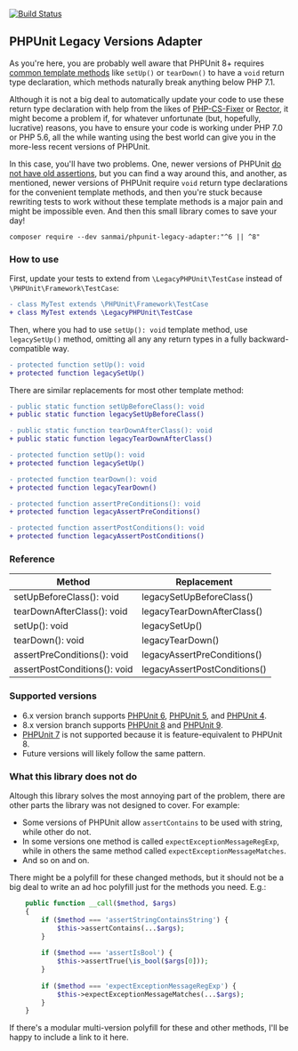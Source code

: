 [![Build Status](https://travis-ci.com/sanmai/phpunit-legacy-adapter.svg?branch=master)](https://travis-ci.com/sanmai/phpunit-legacy-adapter)

## PHPUnit Legacy Versions Adapter

As you're here, you are probably well aware that PHPUnit 8+ requires [common template methods](https://phpunit.readthedocs.io/en/latest/fixtures.html) 
like `setUp()` or `tearDown()` to have a `void` return type declaration, which methods naturally break anything below PHP 7.1.

Although it is not a big deal to automatically update your code to use these return type declaration with help from the likes of [PHP-CS-Fixer](https://github.com/FriendsOfPHP/PHP-CS-Fixer) or [Rector](https://github.com/rectorphp/rector/blob/master/docs/rector_rules_overview.md#phpunit), 
it might become a problem if, for whatever unfortunate (but, hopefully, lucrative) reasons, you have to ensure your code is working under PHP 7.0 or PHP 5.6, all the 
while wanting using the best world can give you in the more-less recent versions of PHPUnit.

In this case, you'll have two problems. One, newer versions of PHPUnit [do not have old assertions](https://thephp.cc/news/2019/02/help-my-tests-stopped-working), but you can find a way around this, and another,
as mentioned, newer versions of PHPUnit require  `void` return type declarations for the convenient template methods, and then you're stuck because 
rewriting tests to work without these template methods is a major pain and might be impossible even. And then this small library comes to save your day!

```
composer require --dev sanmai/phpunit-legacy-adapter:"^6 || ^8"
```

### How to use

First, update your tests to extend from `\LegacyPHPUnit\TestCase` instead of `\PHPUnit\Framework\TestCase`:

```diff
- class MyTest extends \PHPUnit\Framework\TestCase
+ class MyTest extends \LegacyPHPUnit\TestCase
```

Then, where you had to use `setUp(): void`  template method, use `legacySetUp()` method, omitting all any any return types in a fully backward-compatible way. 

```diff
- protected function setUp(): void
+ protected function legacySetUp()
```

There are similar replacements for most other template method:

```diff
- public static function setUpBeforeClass(): void
+ public static function legacySetUpBeforeClass()
```

```diff
- public static function tearDownAfterClass(): void
+ public static function legacyTearDownAfterClass()
```

```diff
- protected function setUp(): void
+ protected function legacySetUp()
```

```diff
- protected function tearDown(): void
+ protected function legacyTearDown()
```

```diff
- protected function assertPreConditions(): void
+ protected function legacyAssertPreConditions()
```

```diff
- protected function assertPostConditions(): void
+ protected function legacyAssertPostConditions()
```

### Reference

|  Method     | Replacement                   |
| ----------- | ----------------------------- |
| setUpBeforeClass(): void | legacySetUpBeforeClass() |
| tearDownAfterClass(): void | legacyTearDownAfterClass() |
| setUp(): void | legacySetUp() |
| tearDown(): void | legacyTearDown() |
| assertPreConditions(): void | legacyAssertPreConditions() |
| assertPostConditions(): void | legacyAssertPostConditions() |


### Supported versions

- 6.x version branch supports [PHPUnit 6](https://phpunit.de/getting-started/phpunit-6.html), [PHPUnit 5](https://phpunit.de/getting-started/phpunit-5.html), and [PHPUnit 4](https://phpunit.de/getting-started/phpunit-4.html).
- 8.x version branch supports [PHPUnit 8](https://phpunit.de/getting-started/phpunit-8.html) and [PHPUnit 9](https://phpunit.de/getting-started/phpunit-9.html).
- [PHPUnit 7](https://phpunit.de/getting-started/phpunit-7.html) is not supported because it is feature-equivalent to PHPUnit 8.
- Future versions will likely follow the same pattern.

### What this library does not do

Altough this library solves the most annoying part of the problem, there are other parts the library was not designed to cover. For example:

- Some versions of PHPUnit allow `assertContains` to be used with string, while other do not. 
- In some versions one method is called `expectExceptionMessageRegExp`, while in others the same method called `expectExceptionMessageMatches`.
- And so on and on.

There might be a polyfill for these changed methods, but it should not be a big deal to write an ad hoc polyfill just for the methods you need. E.g.:

```php
    public function __call($method, $args)
    {
        if ($method === 'assertStringContainsString') {
            $this->assertContains(...$args);
        }
        
        if ($method === 'assertIsBool') {
            $this->assertTrue(\is_bool($args[0]));
        }
        
        if ($method === 'expectExceptionMessageRegExp') {
            $this->expectExceptionMessageMatches(...$args);
        }
    }
```

If there's a modular multi-version polyfill for these and other methods, I'll be happy to include a link to it here.

